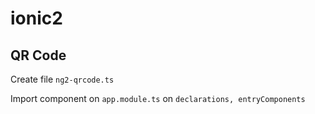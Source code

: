 # ionic2
<h2>QR Code</h2>
<p>Create file <code>ng2-qrcode.ts</code></p>
<p>Import component on <code>app.module.ts</code> on <code>declarations, entryComponents</code></p>
